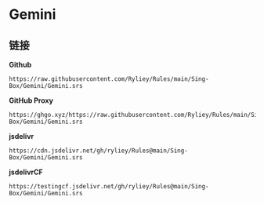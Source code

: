 # Gemini

## 链接

**Github**
```
https://raw.githubusercontent.com/Ryliey/Rules/main/Sing-Box/Gemini/Gemini.srs
```

**GitHub Proxy**
```
https://ghgo.xyz/https://raw.githubusercontent.com/Ryliey/Rules/main/Sing-Box/Gemini/Gemini.srs
```

**jsdelivr**
```
https://cdn.jsdelivr.net/gh/ryliey/Rules@main/Sing-Box/Gemini/Gemini.srs
```

**jsdelivrCF**
```
https://testingcf.jsdelivr.net/gh/ryliey/Rules@main/Sing-Box/Gemini/Gemini.srs
```
